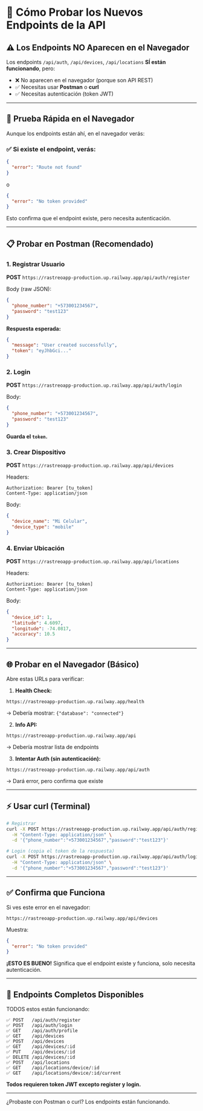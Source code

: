 # 🧪 Cómo Probar los Nuevos Endpoints de la API

## ⚠️ Los Endpoints NO Aparecen en el Navegador

Los endpoints `/api/auth`, `/api/devices`, `/api/locations` **SÍ están funcionando**, pero:
- ❌ No aparecen en el navegador (porque son API REST)
- ✅ Necesitas usar **Postman** o **curl**
- ✅ Necesitas autenticación (token JWT)

---

## 🚀 Prueba Rápida en el Navegador

Aunque los endpoints están ahí, en el navegador verás:

### ✅ Si existe el endpoint, verás:
```json
{
  "error": "Route not found"
}
```
o
```json
{
  "error": "No token provided"
}
```

Esto confirma que el endpoint existe, pero necesita autenticación.

---

## 📋 Probar en Postman (Recomendado)

### 1. Registrar Usuario

**POST** `https://rastreoapp-production.up.railway.app/api/auth/register`

Body (raw JSON):
```json
{
  "phone_number": "+573001234567",
  "password": "test123"
}
```

**Respuesta esperada:**
```json
{
  "message": "User created successfully",
  "token": "eyJhbGci..."
}
```

### 2. Login

**POST** `https://rastreoapp-production.up.railway.app/api/auth/login`

Body:
```json
{
  "phone_number": "+573001234567",
  "password": "test123"
}
```

**Guarda el `token`.**

### 3. Crear Dispositivo

**POST** `https://rastreoapp-production.up.railway.app/api/devices`

Headers:
```
Authorization: Bearer [tu_token]
Content-Type: application/json
```

Body:
```json
{
  "device_name": "Mi Celular",
  "device_type": "mobile"
}
```

### 4. Enviar Ubicación

**POST** `https://rastreoapp-production.up.railway.app/api/locations`

Headers:
```
Authorization: Bearer [tu_token]
Content-Type: application/json
```

Body:
```json
{
  "device_id": 1,
  "latitude": 4.6097,
  "longitude": -74.0817,
  "accuracy": 10.5
}
```

---

## 🌐 Probar en el Navegador (Básico)

Abre estas URLs para verificar:

1. **Health Check:**
```
https://rastreoapp-production.up.railway.app/health
```
→ Debería mostrar: `{"database": "connected"}`

2. **Info API:**
```
https://rastreoapp-production.up.railway.app/api
```
→ Debería mostrar lista de endpoints

3. **Intentar Auth (sin autenticación):**
```
https://rastreoapp-production.up.railway.app/api/auth
```
→ Dará error, pero confirma que existe

---

## ⚡ Usar curl (Terminal)

```bash
# Registrar
curl -X POST https://rastreoapp-production.up.railway.app/api/auth/register \
  -H "Content-Type: application/json" \
  -d '{"phone_number":"+573001234567","password":"test123"}'

# Login (copia el token de la respuesta)
curl -X POST https://rastreoapp-production.up.railway.app/api/auth/login \
  -H "Content-Type: application/json" \
  -d '{"phone_number":"+573001234567","password":"test123"}'
```

---

## ✅ Confirma que Funciona

Si ves este error en el navegador:
```
https://rastreoapp-production.up.railway.app/api/devices
```

Muestra:
```json
{
  "error": "No token provided"
}
```

**¡ESTO ES BUENO!** Significa que el endpoint existe y funciona, solo necesita autenticación.

---

## 📱 Endpoints Completos Disponibles

TODOS estos están funcionando:

```
✅ POST   /api/auth/register
✅ POST   /api/auth/login
✅ GET    /api/auth/profile
✅ GET    /api/devices
✅ POST   /api/devices
✅ GET    /api/devices/:id
✅ PUT    /api/devices/:id
✅ DELETE /api/devices/:id
✅ POST   /api/locations
✅ GET    /api/locations/device/:id
✅ GET    /api/locations/device/:id/current
```

**Todos requieren token JWT excepto register y login.**

---

¿Probaste con Postman o curl? Los endpoints están funcionando.

